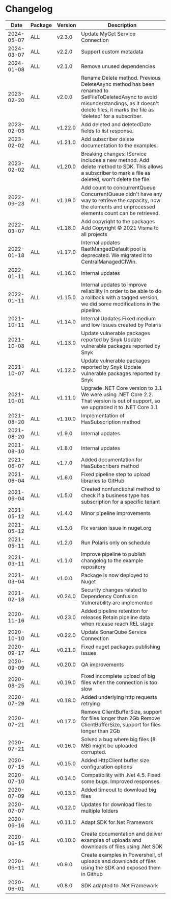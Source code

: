 # Changelog 
Date | Package | Version | Description 
--- | --- | --- | --- 
2024-05-07 | ALL | v2.3.0 | Update MyGet Service Connection
2024-03-07 | ALL | v2.2.0 | Support custom metadata
2024-01-08 | ALL | v2.1.0 | Remove unused dependencies
2023-02-20 | ALL | v2.0.0 | Rename Delete method.  Previous DeleteAsync method has been renamed to SetFileToDeletedAsync to avoid misunderstandings, as it doesn't delete files, it marks the file as 'deleted' for a subscriber.
2023-02-03 | ALL | v1.22.0 | Add deleted and deletedDate fields to list response.
2023-02-02 | ALL | v1.21.0 | Add subscriber delete documentation to the examples.
2023-02-02 | ALL | v1.20.0 | Breaking changes: IService includes a new method. Add delete method to SDK. This allows a subscriber to mark a file as deleted, won't delete the file.
2022-09-23 | ALL | v1.19.0 | Add count to concurrentQueue  ConcurrentQueue didn't have any way to retrieve the capacity, now the elements and unprocessed elements count can be retrieved.
2022-03-07 | ALL | v1.18.0 | Add copyright to the packages  Add Copyright © 2021 Visma to all projects
2022-01-18 | ALL | v1.17.0 | Internal updates  RaetMangedDefault pool is deprecated. We migrated it to CentralManagedCIWin.
2022-01-11 | ALL | v1.16.0 | Internal updates
2022-01-11 | ALL | v1.15.0 | Internal updates to improve reliability  In order to be able to do a rollback with a tagged version, we did some modifications in the pipeline.
2021-10-11 | ALL | v1.14.0 | Internal Updates  Fixed medium and low Issues created by Polaris
2021-10-08 | ALL | v1.13.0 | Update vulnerable packages reported by Snyk  Update vulnerable packages reported by Snyk
2021-10-07 | ALL | v1.12.0 | Update vulnerable packages reported by Snyk  Update vulnerable packages reported by Snyk
2021-10-01 | ALL | v1.11.0 | Upgrade .NET Core version to 3.1  We were using .NET Core 2.2. That version is out of support, so we upgraded it to .NET Core 3.1
2021-08-20 | ALL | v1.10.0 | Implementation of HasSubscription method
2021-08-20 | ALL | v1.9.0 | Internal updates
2021-08-10 | ALL | v1.8.0 | Internal updates
2021-06-07 | ALL | v1.7.0 | Added documentation for HasSubscribers method
2021-06-04 | ALL | v1.6.0 | Fixed pipeline step to upload libraries to GitHub
2021-06-04 | ALL | v1.5.0 | Created nonfunctional method to check if a business type has subscription for a specific tenant
2021-05-12 | ALL | v1.4.0 | Minor pipeline improvements
2021-05-12 | ALL | v1.3.0 | Fix version issue in nuget.org
2021-05-11 | ALL | v1.2.0 | Run Polaris only on schedule
2021-03-11 | ALL | v1.1.0 | Improve pipeline to publish changelog to the example repository
2021-03-04 | ALL | v1.0.0 | Package is now deployed to Nuget
2021-02-18 | ALL | v0.24.0 | Security changes related to Dependency Confusion Vulnerability are implemented
2020-11-16 | ALL | v0.23.0 | Added pipeline retention for releases  Retain pipeline data when release reach REL stage
2020-10-10 | ALL | v0.22.0 | Update SonarQube Service Connection
2020-09-17 | ALL | v0.21.0 | Fixed nuget packages publishing issues
2020-09-09 | ALL | v0.20.0 | QA improvements
2020-08-25 | ALL | v0.19.0 | Fixed incomplete upload of big files when the connection is too slow
2020-07-29 | ALL | v0.18.0 | Added underlying http requests retrying
2020-07-21 | ALL | v0.17.0 | Remove ClientBufferSize, support for files longer than 2Gb  Remove ClientBufferSize, support for files longer than 2Gb
2020-07-21 | ALL | v0.16.0 | Solved a bug where big files (8 MB) might be uploaded corrupted.
2020-07-15 | ALL | v0.15.0 | Added HttpClient buffer size configuration options
2020-07-10 | ALL | v0.14.0 | Compatibility with .Net 4.5. Fixed some bugs. Improved responses.
2020-07-09 | ALL | v0.13.0 | Added timeout to download big files
2020-07-07 | ALL | v0.12.0 | Updates for download files to multiple folders
2020-06-16 | ALL | v0.11.0 | Adapt SDK for.Net Framework
2020-06-15 | ALL | v0.10.0 | Create documentation and deliver examples of uploads and downloads of files using .Net SDK
2020-06-11 | ALL | v0.9.0 | Create examples in Powershell, of uploads and downloads of files using the SDK and exposed them in Github
2020-06-01 | ALL | v0.8.0 | SDK adapted to .Net Framework
